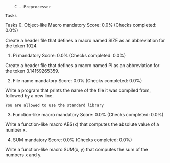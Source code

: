 		C - Preprocessor

	Tasks

Tasks
0. Object-like Macro
mandatory
Score: 0.0% (Checks completed: 0.0%)

Create a header file that defines a macro named SIZE as an abbreviation for the token 1024.


1. Pi
mandatory
Score: 0.0% (Checks completed: 0.0%)

Create a header file that defines a macro named PI as an abbreviation for the token 3.14159265359.


2. File name
mandatory
Score: 0.0% (Checks completed: 0.0%)

Write a program that prints the name of the file it was compiled from, followed by a new line.

    You are allowed to use the standard library


3. Function-like macro
mandatory
Score: 0.0% (Checks completed: 0.0%)

Write a function-like macro ABS(x) that computes the absolute value of a number x.


4. SUM
mandatory
Score: 0.0% (Checks completed: 0.0%)

Write a function-like macro SUM(x, y) that computes the sum of the numbers x and y.

